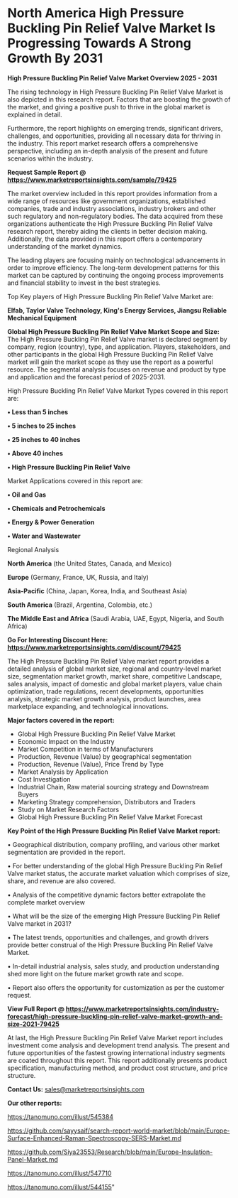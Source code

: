 # North America High Pressure Buckling Pin Relief Valve Market Is Progressing Towards A Strong Growth By 2031

<Strong> High Pressure Buckling Pin Relief Valve Market Overview 2025 - 2031</strong>

The rising technology in High Pressure Buckling Pin Relief Valve Market is also depicted in this research report. Factors that are boosting the growth of the market, and giving a positive push to thrive in the global market is explained in detail.

Furthermore, the report highlights on emerging trends, significant drivers, challenges, and opportunities, providing all necessary data for thriving in the industry. This report market research offers a comprehensive perspective, including an in-depth analysis of the present and future scenarios within the industry.

<strong>Request Sample Report @ <a href=https://www.marketreportsinsights.com/sample/79425>https://www.marketreportsinsights.com/sample/79425</a></strong>

The market overview included in this report provides information from a wide range of resources like government organizations, established companies, trade and industry associations, industry brokers and other such regulatory and non-regulatory bodies. The data acquired from these organizations authenticate the High Pressure Buckling Pin Relief Valve research report, thereby aiding the clients in better decision making. Additionally, the data provided in this report offers a contemporary understanding of the market dynamics.

The leading players are focusing mainly on technological advancements in order to improve efficiency. The long-term development patterns for this market can be captured by continuing the ongoing process improvements and financial stability to invest in the best strategies.

Top Key players of High Pressure Buckling Pin Relief Valve Market are:

<strong>Elfab, Taylor Valve Technology, King's Energy Services, Jiangsu Reliable Mechanical Equipment</strong>

<strong><b>Global High Pressure Buckling Pin Relief Valve Market Scope and Size:</b></strong>
The High Pressure Buckling Pin Relief Valve market is declared segment by company, region (country), type, and application. Players, stakeholders, and other participants in the global High Pressure Buckling Pin Relief Valve market will gain the market scope as they use the report as a powerful resource. The segmental analysis focuses on revenue and product by type and application and the forecast period of 2025-2031.

High Pressure Buckling Pin Relief Valve Market Types covered in this report are:

<strong>• Less than 5 inches

• 5 inches to 25 inches

• 25 inches to 40 inches

• Above 40 inches

• High Pressure Buckling Pin Relief Valve</strong>

Market Applications covered in this report are:

<strong>• Oil and Gas

• Chemicals and Petrochemicals

• Energy & Power Generation

• Water and Wastewater</strong> 

Regional Analysis

<strong>North America</strong> (the United States, Canada, and Mexico)

<strong>Europe</strong> (Germany, France, UK, Russia, and Italy)

<strong>Asia-Pacific</strong> (China, Japan, Korea, India, and Southeast Asia)

<strong>South America</strong> (Brazil, Argentina, Colombia, etc.)

<strong>The Middle East and Africa</strong> (Saudi Arabia, UAE, Egypt, Nigeria, and South Africa)

<strong>Go For Interesting Discount Here: <a href=https://www.marketreportsinsights.com/discount/79425>https://www.marketreportsinsights.com/discount/79425</a></strong>

The High Pressure Buckling Pin Relief Valve market report provides a detailed analysis of global market size, regional and country-level market size, segmentation market growth, market share, competitive Landscape, sales analysis, impact of domestic and global market players, value chain optimization, trade regulations, recent developments, opportunities analysis, strategic market growth analysis, product launches, area marketplace expanding, and technological innovations.

<strong><b>Major factors covered in the report:</b></strong>
<ul>
  <li>Global High Pressure Buckling Pin Relief Valve Market </li>
  <li>Economic Impact on the Industry</li>
  <li>Market Competition in terms of Manufacturers</li>
  <li>Production, Revenue (Value) by geographical segmentation</li>
  <li>Production, Revenue (Value), Price Trend by Type</li>
  <li>Market Analysis by Application</li>
  <li>Cost Investigation</li>
  <li>Industrial Chain, Raw material sourcing strategy and Downstream Buyers</li>
  <li>Marketing Strategy comprehension, Distributors and Traders</li>
  <li>Study on Market Research Factors</li>
  <li>Global High Pressure Buckling Pin Relief Valve Market Forecast</li>
</ul>

<strong><b>Key Point of the High Pressure Buckling Pin Relief Valve Market report:</b></strong>

• Geographical distribution, company profiling, and various other market segmentation are provided in the report.

• For better understanding of the global High Pressure Buckling Pin Relief Valve market status, the accurate market valuation which comprises of size, share, and revenue are also covered.

• Analysis of the competitive dynamic factors better extrapolate the complete market overview

• What will be the size of the emerging High Pressure Buckling Pin Relief Valve market in 2031?

• The latest trends, opportunities and challenges, and growth drivers provide better construal of the High Pressure Buckling Pin Relief Valve Market.

• In-detail industrial analysis, sales study, and production understanding shed more light on the future market growth rate and scope.

• Report also offers the opportunity for customization as per the customer request.

<strong><b>View Full Report @ <a href=https://www.marketreportsinsights.com/industry-forecast/high-pressure-buckling-pin-relief-valve-market-growth-and-size-2021-79425>https://www.marketreportsinsights.com/industry-forecast/high-pressure-buckling-pin-relief-valve-market-growth-and-size-2021-79425</a></b></strong>


At last, the High Pressure Buckling Pin Relief Valve Market report includes investment come analysis and development trend analysis. The present and future opportunities of the fastest growing international industry segments are coated throughout this report. This report additionally presents product specification, manufacturing method, and product cost structure, and price structure.

<strong>Contact Us:</strong>
sales@marketreportsinsights.com

<strong>Our other reports:</strong>

<a href=https://tanomuno.com/illust/545384>https://tanomuno.com/illust/545384</a>

<a href=https://github.com/sayysaif/search-report-world-market/blob/main/Europe-Surface-Enhanced-Raman-Spectroscopy-SERS-Market.md>https://github.com/sayysaif/search-report-world-market/blob/main/Europe-Surface-Enhanced-Raman-Spectroscopy-SERS-Market.md</a>

<a href=https://github.com/Siya23553/Research/blob/main/Europe-Insulation-Panel-Market.md>https://github.com/Siya23553/Research/blob/main/Europe-Insulation-Panel-Market.md</a>

<a href=https://tanomuno.com/illust/547710>https://tanomuno.com/illust/547710</a>

<a href=https://tanomuno.com/illust/544155>https://tanomuno.com/illust/544155</a>"
